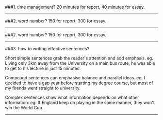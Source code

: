 ###1. time management?
20 minutes for report, 40 minutes for essay.

---

###2. word number?
150 for report, 300 for essay.

---

###2. word number?
150 for report, 300 for essay.

---
###3. how to writing effective sentences?

Short simple sentences grab the reader's attention and add emphasis.
eg. Living only 3km away from the University on a main bus route, he was able to get to his lecture in just 15 minutes.

Compound sentences can emphasise balance and parallel ideas.
eg. I decided to have a gap year before starting my degree course, but most of my firends went straight to university.

Complex sentences show what information depends on what other information.
eg. If England keep on playing in the same manner, they won't win the World Cup.

---
